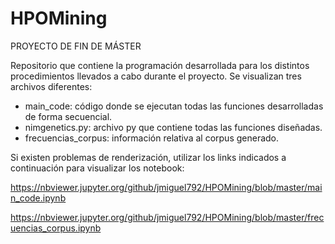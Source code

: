 # HPOMining

PROYECTO DE FIN DE MÁSTER

Repositorio que contiene la programación desarrollada para los distintos procedimientos llevados a cabo durante el proyecto. Se visualizan tres archivos diferentes:

- main_code: código donde se ejecutan todas las funciones desarrolladas de forma secuencial.
- nimgenetics.py: archivo py que contiene todas las funciones diseñadas.
- frecuencias_corpus: información relativa al corpus generado.

Si existen problemas de renderización, utilizar los links indicados a continuación para visualizar los notebook:

https://nbviewer.jupyter.org/github/jmiguel792/HPOMining/blob/master/main_code.ipynb

https://nbviewer.jupyter.org/github/jmiguel792/HPOMining/blob/master/frecuencias_corpus.ipynb


